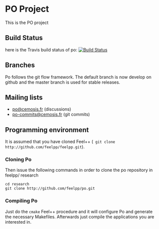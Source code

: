 PO Project
============

This is the PO project

## Build Status

here is the Travis build status of po:
[![Build Status](https://magnum.travis-ci.com/feelpp/po.png?token=Bxps8gX6edMDEv345qns&branch=master)](https://magnum.travis-ci.com/feelpp/po)



## Branches

Po follows the git flow framework. The default branch is now develop on github and 
the master branch is used for stable releases.

## Mailing lists

 - po@cemosis.fr  (discussions)
 - po-commits@cemosis.fr (git commits)

## Programming environment

It is assumed that you have cloned Feel++ (``` git clone http://github.com/feelpp/feelpp.git```).

### Cloning Po

Then issue the following commands in order to clone the po repository in feelpp/ research
```
cd research
git clone http://github.com/feelpp/po.git
```

### Compiling Po

Just do the ```cmake``` Feel++ procedure and it will configure Po and generate the necessary Makefiles.
Afterwards just compile the applications you are interested in.


